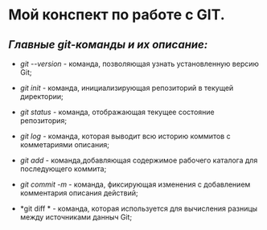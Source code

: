  # **Мой конспект по работе с GIT.**

## *Главные git-команды и их описание:*

* *git --version* - команда, позволяющая узнать установленную версию Git;

* *git init* - команда, инициализирующая репозиторий в текущей директории;

* *git status* - команда, отображающая текущее состояние репозитория;

* *git log* - команда, которая выводит всю историю коммитов с комметариями описания;

* *git add* - команда,добавляющая содержимое рабочего каталога для последующего коммита;

* *git commit -m* - команда, фиксирующая изменения с добавлением комментария описания действий;

* *git diff * - команда, которая используется для вычисления разницы между источниками данныч Git;